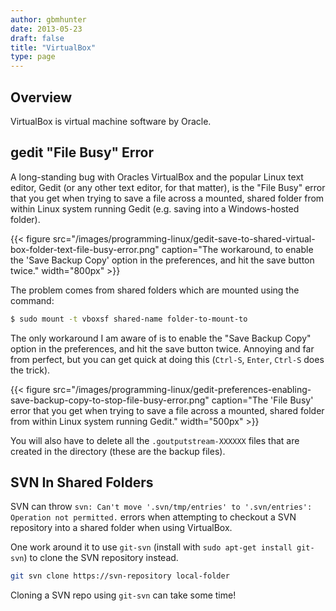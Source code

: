 ```yaml
---
author: gbmhunter
date: 2013-05-23
draft: false
title: "VirtualBox"
type: page
---
```


## Overview

VirtualBox is virtual machine software by Oracle.

## gedit "File Busy" Error

A long-standing bug with Oracles VirtualBox and the popular Linux text editor, Gedit (or any other text editor, for that matter), is the "File Busy" error that you get when trying to save a file across a mounted, shared folder from within Linux system running Gedit (e.g. saving into a Windows-hosted folder).

{{< figure src="/images/programming-linux/gedit-save-to-shared-virtual-box-folder-text-file-busy-error.png" caption="The workaround, to enable the 'Save Backup Copy' option in the preferences, and hit the save button twice."  width="800px" >}}

The problem comes from shared folders which are mounted using the command:

```sh    
$ sudo mount -t vboxsf shared-name folder-to-mount-to
```

The only workaround I am aware of is to enable the "Save Backup Copy" option in the preferences, and hit the save button twice. Annoying and far from perfect, but you can get quick at doing this (`Ctrl-S`, `Enter`, `Ctrl-S` does the trick).

{{< figure src="/images/programming-linux/gedit-preferences-enabling-save-backup-copy-to-stop-file-busy-error.png" caption="The 'File Busy' error that you get when trying to save a file across a mounted, shared folder from within Linux system running Gedit."  width="500px" >}}

You will also have to delete all the `.goutputstream-XXXXXX` files that are created in the directory (these are the backup files).

## SVN In Shared Folders

SVN can throw `svn: Can't move '.svn/tmp/entries' to '.svn/entries': Operation not permitted.` errors when attempting to checkout a SVN repository into a shared folder when using VirtualBox.

One work around it to use `git-svn` (install with `sudo apt-get install git-svn`) to clone the SVN repository instead.

```sh    
git svn clone https://svn-repository local-folder
```

Cloning a SVN repo using `git-svn` can take some time!
